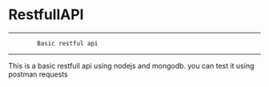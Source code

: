 # RestfullAPI
------------------------------------------------------------------------------
			Basic restful api 
------------------------------------------------------------------------------


This is a basic restfull api using nodejs and mongodb. you can test it using postman requests

